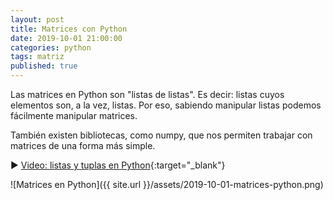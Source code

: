 ```yaml
---
layout: post
title: Matrices con Python
date: 2019-10-01 21:00:00
categories: python
tags: matriz
published: true
---
```


Las matrices en Python son "listas de listas". Es decir: listas cuyos elementos son, a la vez, listas. Por eso, sabiendo manipular listas podemos fácilmente manipular matrices.

También existen bibliotecas, como numpy, que nos permiten trabajar con matrices de una forma más simple.

▶️ [Video: listas y tuplas en Python](https://youtu.be/TEHBEGj1MSU){:target="_blank"}

![Matrices en Python]({{ site.url }}/assets/2019-10-01-matrices-python.png)

